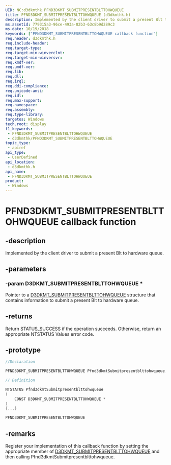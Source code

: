 ```yaml
---
UID: NC:d3dkmthk.PFND3DKMT_SUBMITPRESENTBLTTOHWQUEUE
title: PFND3DKMT_SUBMITPRESENTBLTTOHWQUEUE (d3dkmthk.h)
description: Implemented by the client driver to submit a present Blt to hardware queue.
ms.assetid: 779315a3-96ce-493a-82b3-63c8b9d289c3
ms.date: 10/19/2018
keywords: ["PFND3DKMT_SUBMITPRESENTBLTTOHWQUEUE callback function"]
req.header: d3dkmthk.h
req.include-header: 
req.target-type: 
req.target-min-winverclnt: 
req.target-min-winversvr: 
req.kmdf-ver: 
req.umdf-ver: 
req.lib: 
req.dll: 
req.irql: 
req.ddi-compliance: 
req.unicode-ansi: 
req.idl: 
req.max-support: 
req.namespace: 
req.assembly: 
req.type-library: 
targetos: Windows
tech.root: display
f1_keywords:
 - PFND3DKMT_SUBMITPRESENTBLTTOHWQUEUE
 - d3dkmthk/PFND3DKMT_SUBMITPRESENTBLTTOHWQUEUE
topic_type:
 - apiref
api_type:
 - UserDefined
api_location:
 - d3dkmthk.h
api_name:
 - PFND3DKMT_SUBMITPRESENTBLTTOHWQUEUE
product:
 - Windows
---
```


# PFND3DKMT_SUBMITPRESENTBLTTOHWQUEUE callback function


## -description

Implemented by the client driver to submit a present Blt to hardware queue.

## -parameters

### -param D3DKMT_SUBMITPRESENTBLTTOHWQUEUE *

Pointer to a [D3DKMT_SUBMITPRESENTBLTTOHWQUEUE](ns-d3dkmthk-_d3dkmt_submitpresentblttohwqueue.md) structure that contains information to submit a present Blt to hardware queue.

## -returns

Return STATUS_SUCCESS if the operation succeeds. Otherwise, return an appropriate NTSTATUS Values error code.

## -prototype

```cpp
//Declaration

PFND3DKMT_SUBMITPRESENTBLTTOHWQUEUE Pfnd3dkmtSubmitpresentblttohwqueue;

// Definition

NTSTATUS Pfnd3dkmtSubmitpresentblttohwqueue
(
	CONST D3DKMT_SUBMITPRESENTBLTTOHWQUEUE *
)
{...}

PFND3DKMT_SUBMITPRESENTBLTTOHWQUEUE


```

## -remarks

Register your implementation of this callback function by setting the appropriate member of [D3DKMT_SUBMITPRESENTBLTTOHWQUEUE](ns-d3dkmthk-_d3dkmt_submitpresentblttohwqueue.md) and then calling Pfnd3dkmtSubmitpresentblttohwqueue.

